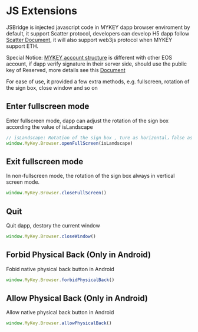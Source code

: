 # JS Extensions

JSBridge is injected javascript code in MYKEY dapp browser enviroment by default, it support Scatter protocol, developers can develop H5 dapp follow [Scatter Document](https://get-scatter.com/docs/api-reference), it will also support web3js protocol when MYKEY support ETH.

Special Notice: [MYKEY account structure](https://github.com/mykeylab/Documentation/blob/master/English/MYKEY%20on%20EOSIO.md#mykey-account-structure) is different with other EOS account, if dapp verify signature in their server side, should use the public key of Reserved, more details see this [Document](mykey-on-eos.md#2-for-dapps-compatible-with-scatter)

For ease of use, it provided a few extra methods, e.g. fullscreen, rotation of the sign box, close window and so on

## Enter fullscreen mode

Enter fullscreen mode, dapp can adjust the rotation of the sign box according the value of isLandscape

```javascript
// isLandscape: Rotation of the sign box , ture as horizontal，false as vertical.
window.MyKey.Browser.openFullScreen(isLandscape)
```

## Exit fullscreen mode

In non-fullscreen mode, the rotation of the sign box always in vertical screen mode.

```javascript
window.MyKey.Browser.closeFullScreen()
```

## Quit

Quit dapp, destory the current window

```javascript
window.MyKey.Browser.closeWindow()
```

## Forbid Physical Back \(Only in Android\)

Fobid native physical back button in Android

```javascript
window.MyKey.Browser.forbidPhysicalBack()
```

## Allow Physical Back \(Only in Android\)

Allow native physical back button in Android

```javascript
window.MyKey.Browser.allowPhysicalBack()
```


